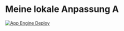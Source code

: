 # Meine lokale Anpassung A

[![App Engine Deploy](https://github.com/senacor-moderne-sw-entwicklung/service-a/actions/workflows/app-engine-deploy.yml/badge.svg)](https://github.com/senacor-moderne-sw-entwicklung/service-a/actions/workflows/app-engine-deploy.yml)
